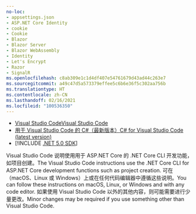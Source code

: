 ```yaml
---
no-loc:
- appsettings.json
- ASP.NET Core Identity
- cookie
- Cookie
- Blazor
- Blazor Server
- Blazor WebAssembly
- Identity
- Let's Encrypt
- Razor
- SignalR
ms.openlocfilehash: c8ab309e1c1d4df407e54761679d43ad44c263e7
ms.sourcegitcommit: a49c47d5a573379effee5c6b6e36f5c302aa756b
ms.translationtype: HT
ms.contentlocale: zh-CN
ms.lasthandoff: 02/16/2021
ms.locfileid: "100536350"
---
```

* [<span data-ttu-id="5a176-101">Visual Studio Code</span><span class="sxs-lookup"><span data-stu-id="5a176-101">Visual Studio Code</span></span>](https://code.visualstudio.com/download)
* [<span data-ttu-id="5a176-102">用于 Visual Studio Code 的 C#（最新版本）</span><span class="sxs-lookup"><span data-stu-id="5a176-102">C# for Visual Studio Code (latest version)</span></span>](https://marketplace.visualstudio.com/items?itemName=ms-dotnettools.csharp)
* [!INCLUDE [.NET 5.0 SDK](~/includes/5.0-SDK.md)]

<span data-ttu-id="5a176-103">Visual Studio Code 说明使用用于 ASP.NET Core 的 .NET Core CLI 开发功能，如项目创建。</span><span class="sxs-lookup"><span data-stu-id="5a176-103">The Visual Studio Code instructions use the .NET Core CLI for ASP.NET Core development functions such as project creation.</span></span> <span data-ttu-id="5a176-104">可在（macOS、Linux 或 Windows）上或在任何代码编辑器中遵循这些说明。</span><span class="sxs-lookup"><span data-stu-id="5a176-104">You can follow these instructions on macOS, Linux, or Windows and with any code editor.</span></span> <span data-ttu-id="5a176-105">如果使用 Visual Studio Code 以外的其他内容，则可能需要进行少量更改。</span><span class="sxs-lookup"><span data-stu-id="5a176-105">Minor changes may be required if you use something other than Visual Studio Code.</span></span>
